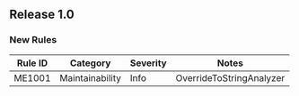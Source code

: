 ﻿## Release 1.0

### New Rules

Rule ID | Category | Severity | Notes
--------|----------|----------|--------------------
ME1001  | Maintainability | Info     | OverrideToStringAnalyzer